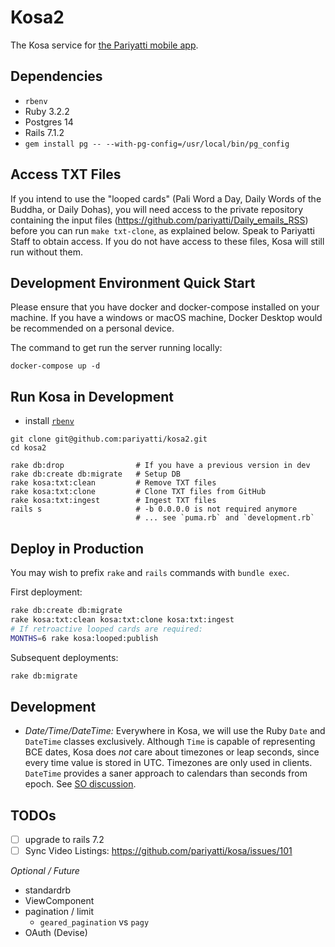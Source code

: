 # Kosa2

The Kosa service for [the Pariyatti mobile app](https://pariyatti.app).

## Dependencies

* `rbenv`
* Ruby 3.2.2
* Postgres 14
* Rails 7.1.2
* `gem install pg -- --with-pg-config=/usr/local/bin/pg_config`

## Access TXT Files

If you intend to use the "looped cards" (Pali Word a Day, Daily Words
of the Buddha, or Daily Dohas), you will need access to the private
repository containing the input files (<https://github.com/pariyatti/Daily_emails_RSS>)
before you can run `make txt-clone`, as explained below. Speak to Pariyatti Staff to
obtain access. If you do not have access to these files, Kosa will still run
without them.

## Development Environment Quick Start

Please ensure that you have docker and docker-compose installed on your machine. If you have a windows or macOS machine, Docker Desktop would be recommended on a personal device.

The command to get run the server running locally:

`docker-compose up -d`

## Run Kosa in Development

* install [`rbenv`](https://github.com/rbenv/rbenv)

```shell
git clone git@github.com:pariyatti/kosa2.git
cd kosa2

rake db:drop                # If you have a previous version in dev
rake db:create db:migrate   # Setup DB
rake kosa:txt:clean         # Remove TXT files
rake kosa:txt:clone         # Clone TXT files from GitHub
rake kosa:txt:ingest        # Ingest TXT files
rails s                     # -b 0.0.0.0 is not required anymore
                            # ... see `puma.rb` and `development.rb`
```

## Deploy in Production

You may wish to prefix `rake` and `rails` commands with `bundle exec`.

First deployment:

```sh 
rake db:create db:migrate
rake kosa:txt:clean kosa:txt:clone kosa:txt:ingest
# If retroactive looped cards are required:
MONTHS=6 rake kosa:looped:publish
```

Subsequent deployments:

```sh 
rake db:migrate
```

## Development

* *Date/Time/DateTime:* Everywhere in Kosa, we will use the Ruby `Date` and `DateTime` classes exclusively.
  Although `Time` is capable of representing BCE dates, Kosa does _not_ care about timezones or leap seconds,
  since every time value is stored in UTC. Timezones are only used in clients. 
  `DateTime` provides a saner approach to calendars than seconds from epoch.
  See [SO discussion](https://stackoverflow.com/questions/1261329/difference-between-datetime-and-time-in-ruby).

## TODOs

* [ ] upgrade to rails 7.2
* [ ] Sync Video Listings: https://github.com/pariyatti/kosa/issues/101

*Optional / Future*

* standardrb
* ViewComponent
* pagination / limit
    * `geared_pagination` vs `pagy` 
* OAuth (Devise)
